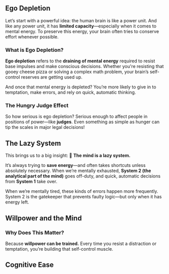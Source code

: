 ## Ego Depletion

Let’s start with a powerful idea: the human brain is like a power unit. And like any power unit, it has **limited capacity**—especially when it comes to mental energy. To preserve this energy, your brain often tries to conserve effort whenever possible.

### What is Ego Depletion?

**Ego depletion** refers to the **draining of mental energy** required to resist base impulses and make conscious decisions. Whether you're resisting that gooey cheese pizza or solving a complex math problem, your brain’s self-control reserves are getting used up.

And once that mental energy is depleted? You’re more likely to give in to temptation, make errors, and rely on quick, automatic thinking.

### The Hungry Judge Effect

So how serious is ego depletion? Serious enough to affect people in positions of power—like **judges**.
Even something as simple as hunger can tip the scales in major legal decisions!

## The Lazy System

This brings us to a big insight: 🧠 **The mind is a lazy system.**

It’s always trying to **save energy**—and often takes shortcuts unless absolutely necessary. When we’re mentally exhausted, **System 2 (the analytical part of the mind)** goes off-duty, and quick, automatic decisions from **System 1** take over.

When we’re mentally tired, these kinds of errors happen more frequently. System 2 is the gatekeeper that prevents faulty logic—but only when it has energy left.

## Willpower and the Mind

### Why Does This Matter?

Because **willpower can be trained.** Every time you resist a distraction or temptation, you’re building that self-control muscle.
## Cognitive Ease

